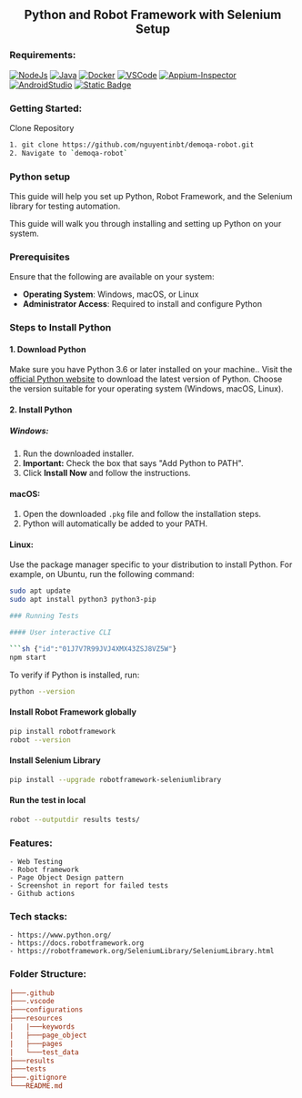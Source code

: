 <h2 align="center"> Python and Robot Framework with Selenium Setup </h2>

### Requirements:

[![NodeJs](https://img.shields.io/badge/-NodeJS%20v12%20OR%20later-%23339933?logo=npm)](https://nodejs.org/en/download/)
[![Java](https://img.shields.io/badge/-JDK-%23007396?logo=java&logoColor=black&)](https://www.oracle.com/java/technologies/downloads/)
[![Docker](https://img.shields.io/badge/-Docker-0db7ed?logo=docker&logoColor=white)](https://docs.docker.com/engine/install/)
[![VSCode](https://img.shields.io/badge/-Visual%20Studio%20Code-%233178C6?logo=visual-studio-code)](https://code.visualstudio.com/download)
[![Appium-Inspector](https://img.shields.io/badge/-Appium%20Inspector-662d91?logo=appium&logoColor=black)](https://github.com/appium/appium-inspector/releases)
[![AndroidStudio](https://img.shields.io/badge/-Android%20Studio-3DDC84?logo=android-studio&logoColor=white)](https://developer.android.com/studio)
[![Static Badge](https://img.shields.io/badge/build-passing-brightgreen)](https://developer.android.com/studio)

### Getting Started:

Clone Repository

```bash {"id":"01J7V7R99JVJ4XMX43ZJ7Q2NZW"}
1. git clone https://github.com/nguyentinbt/demoqa-robot.git
2. Navigate to `demoqa-robot`

```

### Python setup

This guide will help you set up Python, Robot Framework, and the Selenium library for testing automation.

This guide will walk you through installing and setting up Python on your system.

### Prerequisites

Ensure that the following are available on your system:

- **Operating System**: Windows, macOS, or Linux
- **Administrator Access**: Required to install and configure Python

### Steps to Install Python

#### 1. Download Python

Make sure you have Python 3.6 or later installed on your machine.. Visit the [official Python website](https://www.python.org/downloads/) to download the latest version of Python. Choose the version suitable for your operating system (Windows, macOS, Linux).

#### 2. Install Python

##### Windows:

1. Run the downloaded installer.
2. **Important:** Check the box that says "Add Python to PATH".
3. Click **Install Now** and follow the instructions.

#### macOS:

1. Open the downloaded `.pkg` file and follow the installation steps.
2. Python will automatically be added to your PATH.

#### Linux:

Use the package manager specific to your distribution to install Python. For example, on Ubuntu, run the following command:

```bash {"id":"01J7V9YWD83109BBB084QCHX4W"}
sudo apt update
sudo apt install python3 python3-pip

### Running Tests

#### User interactive CLI

```sh {"id":"01J7V7R99JVJ4XMX43ZSJ8VZ5W"}
npm start

```

To verify if Python is installed, run:

```bash {"id":"01J7VAJF8VKCSTK4KC9DVSV463"}
python --version

```

#### Install Robot Framework globally

```bash {"id":"01J7V7R99JVJ4XMX4401GP2VM6"}
pip install robotframework
robot --version
```

#### Install Selenium Library

```sh {"id":"01J7V7R99JVJ4XMX4404MTS8NV"}
pip install --upgrade robotframework-seleniumlibrary
```

#### Run the test in local

```sh {"id":"01J7VAR43C6J66F1REB0XFXE4C"}
robot --outputdir results tests/
```

### Features:

    - Web Testing
    - Robot framework
    - Page Object Design pattern
    - Screenshot in report for failed tests
    - Github actions

### Tech stacks:

    - https://www.python.org/
    - https://docs.robotframework.org
    - https://robotframework.org/SeleniumLibrary/SeleniumLibrary.html

### Folder Structure:

```ini {"id":"01J7V7R99JVJ4XMX440G857VAS"}
├───.github
├───.vscode
├───configurations
├───resources
|   |───keywords
|   ├───page_object
|   ├───pages
|   └───test_data
├───results
├───tests
├───.gitignore
└───README.md


```
